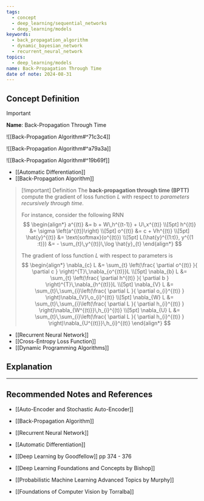 ```yaml
---
tags:
  - concept
  - deep_learning/sequential_networks
  - deep_learning/models
keywords:
  - back_propagation_algorithm
  - dynamic_bayesian_network
  - recurrent_neural_network
topics:
  - deep_learning/models
name: Back-Propagation Through Time
date of note: 2024-08-31
---
```


## Concept Definition

>[!important]
>**Name**: Back-Propagation Through Time

![[Back-Propagation Algorithm#^71c3c4]]

![[Back-Propagation Algorithm#^a79a3a]]

![[Back-Propagation Algorithm#^19b69f]]

- [[Automatic Differentiation]]
- [[Back-Propagation Algorithm]]

>[!important] Definition
>The **back-propagation through time (BPTT)** compute the gradient of loss function $L$ with respect to *parameters* *recursively through time.*
>
>For instance, consider the following RNN
>$$
>\begin{align*}
> a^{(t)} &= b + W\,h^{(t-1)} + U\,x^{(t)} \\[5pt]
> h^{(t)} &= \sigma \left(a^{(t)}\right) \\[5pt]
> o^{(t)} &= c + Vh^{(t)} \\[5pt]
> \hat{y}^{(t)} &= \text{softmax}(o^{(t)})  \\[5pt]
> L(\hat{y}^{(1:t)}, y^{(1 :t)}) &=  - \sum_{t}\,y^{(t)}\,\log \hat{y}_{t}
>\end{align*}
>$$
>
>The gradient of loss function $L$ with respect to parameters is 
>$$
>\begin{align*}
> \nabla_{c} L &= \sum_{t} \left(\frac{ \partial o^{(t)} }{ \partial c } \right)^{T}\,\nabla_{o^{(t)}}L \\[5pt]
> \nabla_{b} L &= \sum_{t} \left(\frac{ \partial h^{(t)} }{ \partial b } \right)^{T}\,\nabla_{h^{(t)}}L \\[5pt]
> \nabla_{V} L &= \sum_{t}\,\sum_{i}\left(\frac{ \partial L }{ \partial o_{i}^{(t)} } \right)\nabla_{V}\,o_{i}^{(t)} \\[5pt]
> \nabla_{W} L &= \sum_{t}\,\sum_{i}\left(\frac{ \partial L }{ \partial h_{i}^{(t)} } \right)\nabla_{W^{(t)}}\,h_{i}^{(t)} \\[5pt]
>\nabla_{U} L &= \sum_{t}\,\sum_{i}\left(\frac{ \partial L }{ \partial h_{i}^{(t)} } \right)\nabla_{U^{(t)}}\,h_{i}^{(t)} 
>\end{align*}
>$$

- [[Recurrent Neural Network]]
- [[Cross-Entropy Loss Function]]
- [[Dynamic Programming Algorithms]]


## Explanation





-----------
##  Recommended Notes and References


- [[Auto-Encoder and Stochastic Auto-Encoder]]
- [[Back-Propagation Algorithm]]

- [[Recurrent Neural Network]]
- [[Automatic Differentiation]]


- [[Deep Learning by Goodfellow]] pp 374 - 376
- [[Deep Learning Foundations and Concepts by Bishop]]
- [[Probabilistic Machine Learning Advanced Topics by Murphy]] 
- [[Foundations of Computer Vision by Torralba]] 